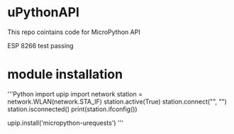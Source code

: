 # uPythonAPI
This repo cointains code for MicroPython API

ESP 8266 test passing


# module installation 

'''Python
import upip
import network
station = network.WLAN(network.STA_IF)
station.active(True)
station.connect("", "")
station.isconnected()
print(station.ifconfig())

upip.install('micropython-urequests')
'''
